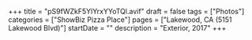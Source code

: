 +++
title = "pS9fWZkF5YlYrxYYoTQl.avif"
draft = false
tags = ["Photos"]
categories = ["ShowBiz Pizza Place"]
pages = ["Lakewood, CA (5151 Lakewood Blvd)"]
startDate = ""
description = "Exterior, 2017"
+++
